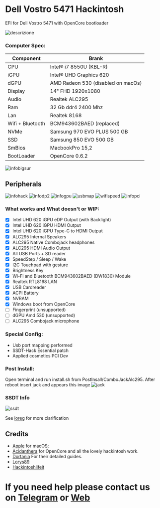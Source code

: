 # Dell Vostro 5471 Hackintosh

EFI for Dell Vostro 5471 with OpenCore bootloader

![descrizione](./Screenshot/portatile.jpg)

### Computer Spec:

| Component        | Brank                              |
| ---------------- | ---------------------------------- |
| CPU              | Intel® i7 8550U (KBL-R)            |
| iGPU             | Intel® UHD Graphics 620            |
| dGPU             | AMD Radeon 530 (disabled on macOs) |
| Display          | 14" FHD 1920x1080                  |
| Audio            | Realtek ALC295                     |
| Ram              | 32 Gb ddr4 2400 Mhz                |
| Lan              | Realtek 8168                       |
| Wifi + Bluetooth | BCM943602BAED (replaced)           |
| NVMe             | Samsung 970 EVO PLUS 500 GB        |
| SSD              | Samsung 850 EVO 500 GB             |
| SmBios           | MacbookPro 15,2                    |
| BootLoader       | OpenCore 0.6.2                     |


![infobigsur](./Screenshot/infomacbigsur.png)

## Peripherals

![infohack](./Screenshot/hackintooldevice.png)
![infodp2](./Screenshot/DpciScreen2.png)
![infogpu](./Screenshot/hackintooligpu.png)
![usbmap](./Screenshot/mapusb.png)
![wifispeed](./Screenshot/wifispeed.png)
![infopci](./Screenshot/PCISEZ.png)

### What works and What doesn't or WIP:

- [x] Intel UHD 620 iGPU eDP Output (with Backlight)
- [x] Intel UHD 620 iGPU HDMI Output
- [x] Intel UHD 620 iGPU Type-C to HDMI Output
- [x] ALC295 Internal Speakers
- [x] ALC295 Native Combojack headphones
- [x] ALC295 HDMI Audio Output
- [x] All USB Ports + SD reader
- [x] SpeedStep / Sleep / Wake
- [x] I2C Touchpad with gesture
- [x] Brightness Key
- [x] Wi-Fi and Bluetooth BCM943602BAED (DW1830) Module
- [x] Realtek RTL8168 LAN
- [x] USB Cardreader
- [x] ACPI Battery
- [x] NVRAM
- [x] Windows boot from OpenCore
- [ ] Fingerprint (unsupported)
- [ ] dGPU Amd 530 (unsupported)
- [ ] ALC295 Combojack microphone

### Special Config:

- Usb port mapping performed
- SSDT-Hack Essential patch
- Applied cosmetics PCI Dev

### Post Install:

Open terminal and run install.sh from PostInsall/ComboJackAlc295. After reboot insert jack and appears this image
![jack](./Screenshot/Combojackfix.png)

### SSDT Info
![ssdt](./Screenshot/ssdtscreen.png)

See [ioreg](./ioregmacbook.ioreg) for more clarification

## Credits

- [Apple](https://apple.com) for macOS;
- [Acidanthera](https://github.com/acidanthera) for OpenCore and all the lovely hackintosh work.
- [Dortania](https://github.com/dortania) For their detailed guides.
- [Lorys89](https://github.com/Lorys89)
- [Hackintoshlifeit](https://github.com/Hackintoshlifeit)

# If you need help please contact us on [Telegram](https://t.me/HackintoshLife_it) or [Web](https://www.hackintoshlife.it/)

